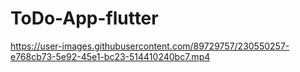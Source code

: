 # ToDo-App-flutter

https://user-images.githubusercontent.com/89729757/230550257-e768cb73-5e92-45e1-bc23-514410240bc7.mp4



